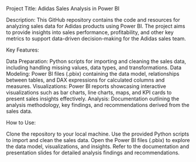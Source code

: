 Project Title: Adidas Sales Analysis in Power BI

Description:
This GitHub repository contains the code and resources for analyzing sales data for Adidas products using Power BI. The project aims to provide insights into sales performance, profitability, and other key metrics to support data-driven decision-making for the Adidas sales team.

Key Features:

Data Preparation: Python scripts for importing and cleaning the sales data, including handling missing values, data types, and transformations.
Data Modeling: Power BI files (.pbix) containing the data model, relationships between tables, and DAX expressions for calculated columns and measures.
Visualizations: Power BI reports showcasing interactive visualizations such as bar charts, line charts, maps, and KPI cards to present sales insights effectively.
Analysis: Documentation outlining the analysis methodology, key findings, and recommendations derived from the sales data.

How to Use:

Clone the repository to your local machine.
Use the provided Python scripts to import and clean the sales data.
Open the Power BI files (.pbix) to explore the data model, visualizations, and insights.
Refer to the documentation and presentation slides for detailed analysis findings and recommendations.
